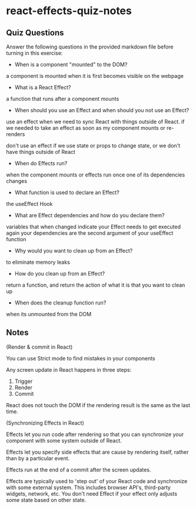 # react-effects-quiz-notes

## Quiz Questions

Answer the following questions in the provided markdown file before turning in this exercise:

- When is a component "mounted" to the DOM?

a component is mounted when it is first becomes visible on the webpage

- What is a React Effect?

a function that runs after a component mounts

- When should you use an Effect and when should you not use an Effect?

use an effect when we need to sync React with things outside of React. if we needed to take an effect as soon as my component mounts or re-renders

don't use an effect if we use state or props to change state, or we don't have things outside of React

- When do Effects run?

when the component mounts or
effects run once one of its dependencies changes

- What function is used to declare an Effect?

the useEffect Hook

- What are Effect dependencies and how do you declare them?

variables that when changed indicate your Effect needs to get executed again
your dependencies are the second argument of your useEffect function

- Why would you want to clean up from an Effect?

to eliminate memory leaks

- How do you clean up from an Effect?

return a function, and return the action of what it is that you want to clean up

- When does the cleanup function run?

when its unmounted from the DOM

## Notes

(Render & commit in React)

You can use Strict mode to find mistakes in your components

Any screen update in React happens in three steps:

1. Trigger
2. Render
3. Commit

React does not touch the DOM if the rendering result is the same as the last time.

(Synchronizing Effects in React)

Effects let you run code after rendering so that you can synchronize your component with some system outside of React.

Effects let you specify side effects that are cause by rendering itself, rather than by a particular event.

Effects run at the end of a commit after the screen updates.

Effects are typically used to 'step out' of your React code and synchronize with some external system. This includes browser API's, third-party widgets, network, etc. You don't need Effect if your effect only adjusts some state based on other state.
